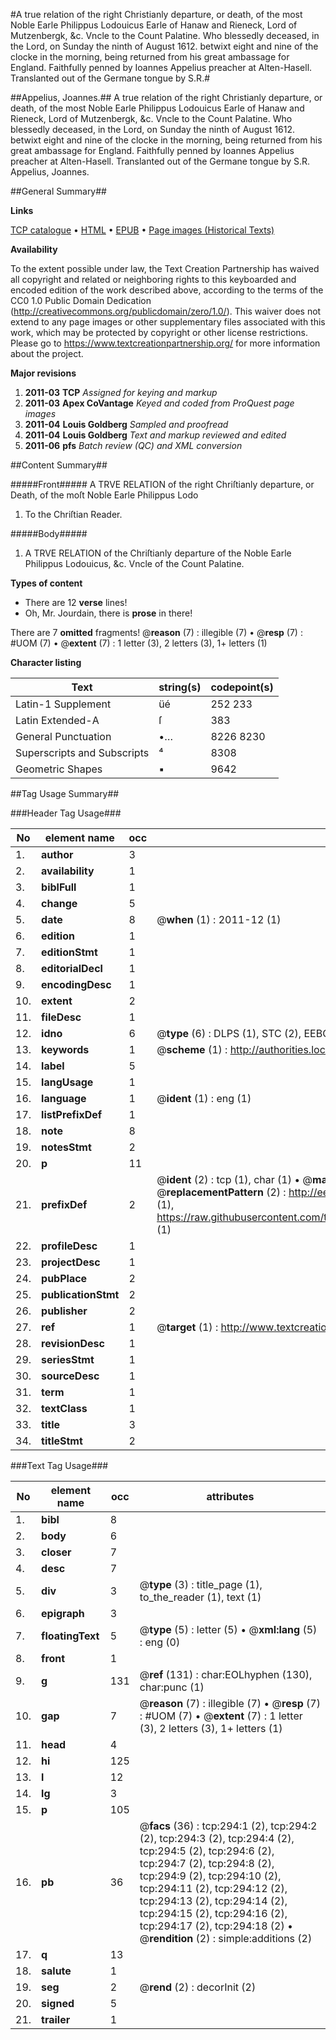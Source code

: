 #A true relation of the right Christianly departure, or death, of the most Noble Earle Philippus Lodouicus Earle of Hanaw and Rieneck, Lord of Mutzenbergk, &c. Vncle to the Count Palatine. Who blessedly deceased, in the Lord, on Sunday the ninth of August 1612. betwixt eight and nine of the clocke in the morning, being returned from his great ambassage for England. Faithfully penned by Ioannes Appelius preacher at Alten-Hasell. Translanted out of the Germane tongue by S.R.#

##Appelius, Joannes.##
A true relation of the right Christianly departure, or death, of the most Noble Earle Philippus Lodouicus Earle of Hanaw and Rieneck, Lord of Mutzenbergk, &c. Vncle to the Count Palatine. Who blessedly deceased, in the Lord, on Sunday the ninth of August 1612. betwixt eight and nine of the clocke in the morning, being returned from his great ambassage for England. Faithfully penned by Ioannes Appelius preacher at Alten-Hasell. Translanted out of the Germane tongue by S.R.
Appelius, Joannes.

##General Summary##

**Links**

[TCP catalogue](http://www.ota.ox.ac.uk/tcp/)  • 
[HTML](http://tei.it.ox.ac.uk/tcp/Texts-HTML/free/A20/A20739.html)  • 
[EPUB](http://tei.it.ox.ac.uk/tcp/Texts-EPUB/free/A20/A20739.epub) • 
[Page images (Historical Texts)](https://historicaltexts.jisc.ac.uk/eebo-99836051e)

**Availability**

To the extent possible under law, the Text Creation Partnership has waived all copyright and related or neighboring rights to this keyboarded and encoded edition of the work described above, according to the terms of the CC0 1.0 Public Domain Dedication (http://creativecommons.org/publicdomain/zero/1.0/). This waiver does not extend to any page images or other supplementary files associated with this work, which may be protected by copyright or other license restrictions. Please go to https://www.textcreationpartnership.org/ for more information about the project.

**Major revisions**

1. __2011-03__ __TCP__ *Assigned for keying and markup*
1. __2011-03__ __Apex CoVantage__ *Keyed and coded from ProQuest page images*
1. __2011-04__ __Louis Goldberg__ *Sampled and proofread*
1. __2011-04__ __Louis Goldberg__ *Text and markup reviewed and edited*
1. __2011-06__ __pfs__ *Batch review (QC) and XML conversion*

##Content Summary##

#####Front#####
A TRVE RELATION of the right Chriſtianly departure, or Death, of the moſt Noble Earle Philippus Lodo
1. To the Chriſtian Reader.

#####Body#####

1. A TRVE RELATION of the Chriſtianly departure of the Noble Earle Philippus Lodouicus, &c. Vncle of the Count Palatine.

**Types of content**

  * There are 12 **verse** lines!
  * Oh, Mr. Jourdain, there is **prose** in there!

There are 7 **omitted** fragments! 
 @__reason__ (7) : illegible (7)  •  @__resp__ (7) : #UOM (7)  •  @__extent__ (7) : 1 letter (3), 2 letters (3), 1+ letters (1)

**Character listing**


|Text|string(s)|codepoint(s)|
|---|---|---|
|Latin-1 Supplement|üé|252 233|
|Latin Extended-A|ſ|383|
|General Punctuation|•…|8226 8230|
|Superscripts             and Subscripts|⁴|8308|
|Geometric Shapes|▪|9642|

##Tag Usage Summary##

###Header Tag Usage###

|No|element name|occ|attributes|
|---|---|---|---|
|1.|__author__|3||
|2.|__availability__|1||
|3.|__biblFull__|1||
|4.|__change__|5||
|5.|__date__|8| @__when__ (1) : 2011-12 (1)|
|6.|__edition__|1||
|7.|__editionStmt__|1||
|8.|__editorialDecl__|1||
|9.|__encodingDesc__|1||
|10.|__extent__|2||
|11.|__fileDesc__|1||
|12.|__idno__|6| @__type__ (6) : DLPS (1), STC (2), EEBO-CITATION (1), PROQUEST (1), VID (1)|
|13.|__keywords__|1| @__scheme__ (1) : http://authorities.loc.gov/ (1)|
|14.|__label__|5||
|15.|__langUsage__|1||
|16.|__language__|1| @__ident__ (1) : eng (1)|
|17.|__listPrefixDef__|1||
|18.|__note__|8||
|19.|__notesStmt__|2||
|20.|__p__|11||
|21.|__prefixDef__|2| @__ident__ (2) : tcp (1), char (1)  •  @__matchPattern__ (2) : ([0-9\-]+):([0-9IVX]+) (1), (.+) (1)  •  @__replacementPattern__ (2) : http://eebo.chadwyck.com/downloadtiff?vid=$1&page=$2 (1), https://raw.githubusercontent.com/textcreationpartnership/Texts/master/tcpchars.xml#$1 (1)|
|22.|__profileDesc__|1||
|23.|__projectDesc__|1||
|24.|__pubPlace__|2||
|25.|__publicationStmt__|2||
|26.|__publisher__|2||
|27.|__ref__|1| @__target__ (1) : http://www.textcreationpartnership.org/docs/. (1)|
|28.|__revisionDesc__|1||
|29.|__seriesStmt__|1||
|30.|__sourceDesc__|1||
|31.|__term__|1||
|32.|__textClass__|1||
|33.|__title__|3||
|34.|__titleStmt__|2||


###Text Tag Usage###

|No|element name|occ|attributes|
|---|---|---|---|
|1.|__bibl__|8||
|2.|__body__|6||
|3.|__closer__|7||
|4.|__desc__|7||
|5.|__div__|3| @__type__ (3) : title_page (1), to_the_reader (1), text (1)|
|6.|__epigraph__|3||
|7.|__floatingText__|5| @__type__ (5) : letter (5)  •  @__xml:lang__ (5) : eng (0)|
|8.|__front__|1||
|9.|__g__|131| @__ref__ (131) : char:EOLhyphen (130), char:punc (1)|
|10.|__gap__|7| @__reason__ (7) : illegible (7)  •  @__resp__ (7) : #UOM (7)  •  @__extent__ (7) : 1 letter (3), 2 letters (3), 1+ letters (1)|
|11.|__head__|4||
|12.|__hi__|125||
|13.|__l__|12||
|14.|__lg__|3||
|15.|__p__|105||
|16.|__pb__|36| @__facs__ (36) : tcp:294:1 (2), tcp:294:2 (2), tcp:294:3 (2), tcp:294:4 (2), tcp:294:5 (2), tcp:294:6 (2), tcp:294:7 (2), tcp:294:8 (2), tcp:294:9 (2), tcp:294:10 (2), tcp:294:11 (2), tcp:294:12 (2), tcp:294:13 (2), tcp:294:14 (2), tcp:294:15 (2), tcp:294:16 (2), tcp:294:17 (2), tcp:294:18 (2)  •  @__rendition__ (2) : simple:additions (2)|
|17.|__q__|13||
|18.|__salute__|1||
|19.|__seg__|2| @__rend__ (2) : decorInit (2)|
|20.|__signed__|5||
|21.|__trailer__|1||
